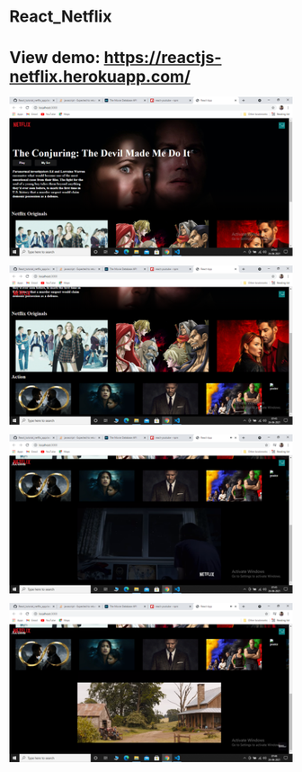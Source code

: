# React_Netflix

# View demo: https://reactjs-netflix.herokuapp.com/

<img src="https://github.com/vishnusiju/React_Netflix/blob/main/NF-R/nr1.png"><br>

<img src="https://github.com/vishnusiju/React_Netflix/blob/main/NF-R/nr2.png"><br>

<img src="https://github.com/vishnusiju/React_Netflix/blob/main/NF-R/nr3.png"><br>

<img src="https://github.com/vishnusiju/React_Netflix/blob/main/NF-R/nr4.png"><br>
